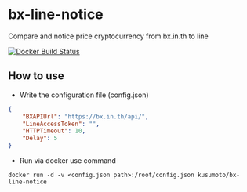 # bx-line-notice
Compare and notice price cryptocurrency from bx.in.th to line

[![Docker Build Status](https://img.shields.io/docker/build/kusumoto/bx-line-notice.svg)](https://hub.docker.com/r/kusumoto/bx-line-notice/)

## How to use
- Write the configuration file (config.json)
```json
{
    "BXAPIUrl": "https://bx.in.th/api/",
    "LineAccessToken": "",
    "HTTPTimeout": 10,
    "Delay": 5
}
```
- Run via docker use command

```
docker run -d -v <config.json path>:/root/config.json kusumoto/bx-line-notice
```
